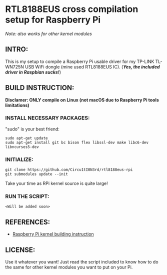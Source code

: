 # RTL8188EUS cross compilation setup for Raspberry Pi
_Note: also works for other kernel modules_

## INTRO:
This is my setup to compile a Raspberry Pi usable driver for my TP-LINK TL-WN725N USB WiFi dongle (mine used RTL8188EUS IC). (***Yes, the included driver in Raspbian sucks!***)

## BUILD INSTRUCTION:

__Disclamer: ONLY compile on Linux (not macOS due to Raspberry Pi tools limitations)__

### INSTALL NECESSARY PACKAGES:

"sudo" is your best friend:

```
sudo apt-get update
sudo apt-get install git bc bison flex libssl-dev make libc6-dev libncurses5-dev
```

### INITIALIZE:

```
git clone https://github.com/Circu1tI0N3rd/rtl8188eus-rpi
git submodules update --init
```

Take your time as RPi kernel source is quite large!

### RUN THE SCRIPT:

```
<Will be added soon>
```



## REFERENCES:
- [Raspberry Pi kernel building instruction](https://www.raspberrypi.org/documentation/linux/kernel/building.md)

## LICENSE:
Use it whatever you want! Just read the script included to know how to do the same for other kernel modules you want to put on your Pi.